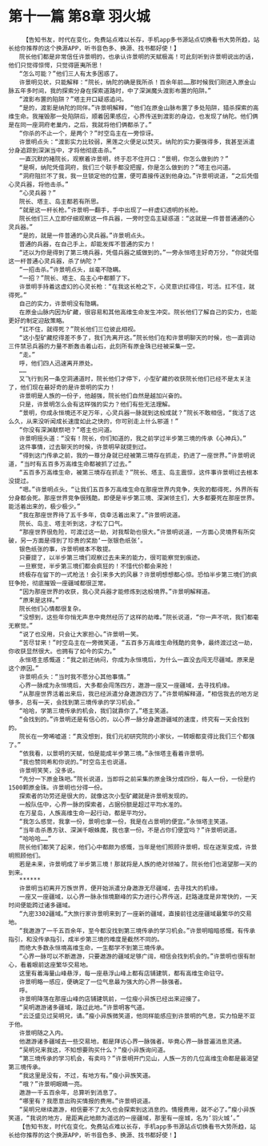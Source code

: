 # 第十一篇 第8章 羽火城
        【告知书友，时代在变化，免费站点难以长存，手机app多书源站点切换看书大势所趋，站长给你推荐的这个换源APP，听书音色多、换源、找书都好使！】
       院长他们都是非常信任许景明的，也承认许景明的天赋极高！可此刻听到许景明说出的话，他们只觉得惊愕，只觉得匪夷所思！
       “怎么可能？”他们三人有太多困惑了。
       许景明见状，只能解释：“院长，纳陀的确是我所杀！百余年前……那时候我们刚进入原金山脉五年多时间，我的探索分身在探索道路时，中了深渊魔头渡影布置的陷阱。”
       “渡影布置的陷阱？”塔主开口疑惑追问。
       “是的，渡影是纳陀的同伴。”许景明解释，“他们在原金山脉布置了多处陷阱，猎杀探索的高维生命。我摧毁那一处陷阱后，顺着因果感应，心界传送到渡影的身边，也发现了纳陀。他们俩是在同一座洞府老巢内，之后，我就将他们俩都杀了。”
       “你杀的不止一个，是两个？”时空岛主在一旁惊讶。
       许景明点头：“渡影实力比较弱，黑莲之火便足以焚灭。纳陀的实力要强得多，我甚至派遣分身追踪到深渊当中，才将他彻底击杀。”
       一直沉默的褚院长，观察着许景明，终于忍不住开口：“景明，你怎么做到的？”
       “是啊，纳陀凭借洞府，我们三个联手都没把握，你是怎么做到的？”塔主也问道。
       “洞府阻拦不了我，我一旦锁定他的位置，便可直接传送到他身边。”许景明说道，“之后凭借心灵兵器，将他击杀。”
       “心灵兵器？”
       院长、塔主、岛主都若有所思。
       “就是这一杆长枪。”许景明一翻手，手中出现了一杆虚幻透明的长枪。
       院长他们三人立即仔细观察这一件兵器，一旁时空岛主疑惑道：“这就是一件普普通通的心灵兵器。”
       “是的，就是一件普通的心灵兵器。”许景明点头。
       普通的兵器，在自己手上，却能发挥不普通的实力！
       “还以为你是得到了第三境兵器，凭借兵器之威做到的。”一旁永恒塔主好奇万分，“你就凭借这一杆普通心灵兵器，杀了纳陀？”
       “一招击杀。”许景明点头，丝毫不隐瞒。
       “一招？”院长、塔主、岛主心中都颤了下。
       许景明手持着这虚幻的心灵长枪：“在我这长枪之下，心灵意识扛得住，可活。扛不住，就得死。”
       自己的实力，许景明没有隐瞒。
       在原金山脉内因为矿藏，很容易和其他高维生命发生冲突。院长他们了解自己的实力，也能更好的制定迎敌策略。
       “扛不住，就得死？”院长他们三位彼此相视。
       “这小型矿藏挖得差不多了，我们先离开这。”院长他们在和许景明聊天的时候，也一直调动三件禁忌兵器的力量不断轰击着山石，此刻所有原金珠已经被采集一空。
       “走。”
       呼，他们四人迅速离开原处。
       ……
       又飞行到另一条空洞通道时，院长他们才停下，小型矿藏的收获院长他们已经不是太关注了，他们现在最好奇的是许景明的实力！
       许景明是人族的一份子，他越强，院长他们自然是越加兴奋的。
       只是，许景明怎么会有这样强的实力？他们有些无法理解。
       “景明，你成永恒境还不足万年，心灵兵器一脉就到这般成就？”院长不敢相信，“我活了这么久，从来没听闻成长速度如此之快的，你可别走上什么邪道！”
       “你没有深渊献祭吧？”塔主也问道。
       许景明摇头道：“没有！院长，你们知道的，我之前学过半步第三境的传承《心神兵》。”
       这件事情，过去聊天的时候，许景明早就提到过。
       “得到这门传承之前，我的一尊分身就已经被第三境存在抓走，扔进了一座世界。”许景明说道，“当时有五百多万高维生命都被抓了过去。”
       “五百多万高维生命，被第三境存在抓走？”院长、塔主、岛主震惊，这件事许景明过去根本没提过。
       “嗯。”许景明点头，“让我们五百多万高维生命在那座世界内竞争，失败的都得死，外界所有分身都会死。那座世界竞争很残酷，即便是半步第三境、深渊领主们，大多都要死在那座世界。能活着出来的，极少极少。”
       “我在那座世界待了五千多年，侥幸活着出来了。”许景明说道。
       院长、岛主、塔主听到这，才松了口气。
       “那座世界很危险，可渡过这一劫，对我帮助也很大。”许景明说道，一方面心灵境界有所突破，另一方面是得到了珍贵的奖励‘一张银色纸张’。
       银色纸张的事，许景明根本不敢提。
       只要提了，以半步第三境们观察过去未来的能力，很可能察觉到痕迹。
       一旦察觉，半步第三境们都会疯狂的！不惜代价都会来抢！
       终极存在留下的一式枪法！会引来多大的风暴？许景明想想都心惊。恐怕半步第三境们的疯狂争抢，彻底摧毁一座疆域都很正常。
       “因为那座世界的收获，我心灵兵器才能修炼到这般境界。”许景明解释道。
       “原来是这样。”
       院长他们心情都很复杂。
       “没想到，这些年你悄无声息中竟然经历了这样的劫难。”院长说道，“你一声不吭，我们都毫无察觉。”
       “说了也没用，只会让大家担心。”许景明一笑。
       “苦尽甘来！”时空岛主在一旁微笑道，“五百多万高维生命残酷的竞争，最终渡过这一劫，你收获显然很大。也拥有了如今的实力。”
       永恒塔主感慨道：“我之前还纳闷，你成为永恒境后，为什么一直没去闯无尽疆域。原来是这个原因。”
       许景明点头：“当时我不愿分心其他事情。”
       心界一脉成为永恒境后，大多都会闯荡四方，遨游一座又一座疆域，去寻找机缘。
       “从那座世界活着出来后，我已经派遣分身遨游四方了。”许景明解释道，“相信我去的地方足够多，总有一天，会找到第三境传承的学习机会。”
       “哈哈，学第三境传承的机会，我们就靠你了。”塔主笑道。
       “会找到的。”许景明还是有信心的，以心界一脉分身遨游疆域的速度，终究有一天会找到的。
       院长在一旁唏嘘道：“真没想到，我们元初研究院的小家伙，一转眼都变得比我们三个都强了。”
       “依我看，以景明的天赋，怕是能成半步第三境。”永恒塔主看着许景明。
       “我也赞同希和你说的。”时空岛主也说道。
       许景明笑笑，没多说。
       “先分一下原金珠吧。”院长说道，当即将之前采集的原金珠分成四份，每人一份，一份是约1500颗原金珠。许景明也分得一份。
       探索者的功劳还是很大的，就像这次小型矿藏就是许景明发现的。
       一般队伍中，心界一脉的探索者，占据份额是超过平均水准的。
       在万星岛，人族高维生命一起行动，都是平均分。
       “我怎么感觉，我拿一份，景明也拿一份，我是在占景明的便宜。”永恒塔主笑道。
       “当年击杀愚方驮、深渊千眼蛛魔，我也拿一份。不是占你们便宜吗？”许景明说道。
       “哈哈哈……”
       院长他们都笑了起来，他们心中都颇为感慨，当年是他们照顾许景明，现在逐渐变成，许景明照顾他们。
       若是未来，许景明成了半步第三境！那就将是人族的绝对领袖了。院长他们也渴望那一天的到来。
       ******
       许景明当初离开万族世界，便开始派遣分身遨游无尽疆域，去寻找大的机缘。
       一座又一座疆域，以心界一脉永恒境巅峰的实力进行心界传送，赶路速度是非常快的，一天时间便能跨过诸多疆域。
       “九密3302疆域。”大旅行家许景明来到了一座新的疆域，直接前往这座疆域最繁华的交易地。
       “我遨游了一千五百余年，至今都没找到第三境传承的学习机会。”许景明暗暗感慨，有传承指引，和没传承指引，成半步第三境的难度是截然不同的。
       而绝大多数永恒境高维生命，一生都学不到第三境传承。
       “心界一脉可以不断遨游，只要遨游的疆域足够广阔，相信会找到机会的。”许景明也很有耐心，看着眼前这座繁华交易地。
       这里有着海量山峰悬浮，每一座悬浮山峰上都有店铺建筑，都有高维生命驻守。
       许景明略一感应，便确定了一位气息最为强大的心界一脉强者。
       呼。
       许景明降落在那座山峰的店铺建筑前，一位瘦小异族已经出来迎接了。
       “吴明遨游诸多疆域，路过此地。”许景明客气道。
       “云泛盛见过吴明兄，请。”瘦小异族微笑道，他同样能感应到许景明的气息，实力怕是不亚于他。
       许景明随之入内。
       他遨游诸多疆域去一些交易地，都是拜访心界一脉强者。毕竟心界一脉普遍消息灵通。
       “吴明兄来我这，不知想要购买什么？”瘦小异族询问道。
       “第三境传承的学习机会，有卖吗？”许景明开门见山，人族一方的几位高维生命都是最渴望第三境传承。
       “我这里是没有，不过，有地方有。”瘦小异族笑道。
       “哦？”许景明眼睛一亮。
       遨游一千五百余年，总算听到消息了。
       “哪里有？我愿意出购买情报的费用。”许景明说道。
       “吴明兄继续遨游，相信要不了太久也会探索到这消息的。情报费用，就不必了。”瘦小异族笑道，“我说的地方，是距离此地颇为遥远的一座疆域，那里有一座城，名为‘羽火城’。”
       【告知书友，时代在变化，免费站点难以长存，手机app多书源站点切换看书大势所趋，站长给你推荐的这个换源APP，听书音色多、换源、找书都好使！】